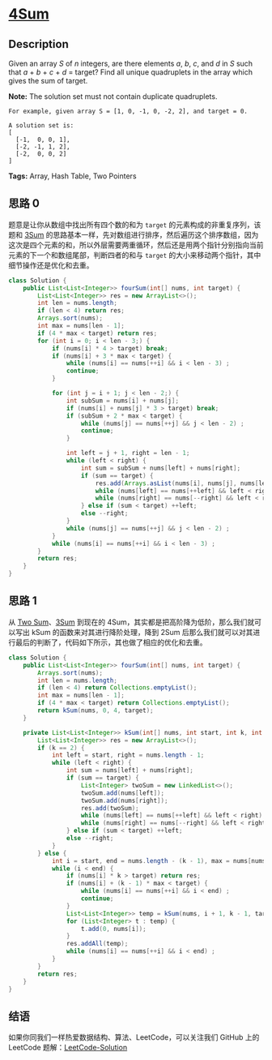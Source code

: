 # [4Sum][title]

## Description

Given an array *S* of *n* integers, are there elements *a*, *b*, *c*, and *d* in *S* such that *a* + *b* + *c* + *d* = target? Find all unique quadruplets in the array which gives the sum of target.

**Note:** The solution set must not contain duplicate quadruplets.

```
For example, given array S = [1, 0, -1, 0, -2, 2], and target = 0.

A solution set is:
[
  [-1,  0, 0, 1],
  [-2, -1, 1, 2],
  [-2,  0, 0, 2]
]
```

**Tags:** Array, Hash Table, Two Pointers


## 思路 0

题意是让你从数组中找出所有四个数的和为 `target` 的元素构成的非重复序列，该题和 [3Sum][015] 的思路基本一样，先对数组进行排序，然后遍历这个排序数组，因为这次是四个元素的和，所以外层需要两重循环，然后还是用两个指针分别指向当前元素的下一个和数组尾部，判断四者的和与 `target` 的大小来移动两个指针，其中细节操作还是优化和去重。

```java
class Solution {
    public List<List<Integer>> fourSum(int[] nums, int target) {
        List<List<Integer>> res = new ArrayList<>();
        int len = nums.length;
        if (len < 4) return res;
        Arrays.sort(nums);
        int max = nums[len - 1];
        if (4 * max < target) return res;
        for (int i = 0; i < len - 3;) {
            if (nums[i] * 4 > target) break;
            if (nums[i] + 3 * max < target) {
                while (nums[i] == nums[++i] && i < len - 3) ;
                continue;
            }

            for (int j = i + 1; j < len - 2;) {
                int subSum = nums[i] + nums[j];
                if (nums[i] + nums[j] * 3 > target) break;
                if (subSum + 2 * max < target) {
                    while (nums[j] == nums[++j] && j < len - 2) ;
                    continue;
                }

                int left = j + 1, right = len - 1;
                while (left < right) {
                    int sum = subSum + nums[left] + nums[right];
                    if (sum == target) {
                        res.add(Arrays.asList(nums[i], nums[j], nums[left], nums[right]));
                        while (nums[left] == nums[++left] && left < right);
                        while (nums[right] == nums[--right] && left < right);
                    } else if (sum < target) ++left;
                    else --right;
                }
                while (nums[j] == nums[++j] && j < len - 2) ;
            }
            while (nums[i] == nums[++i] && i < len - 3) ;
        }
        return res;
    }
}
```


## 思路 1

从 [Two Sum][001]、[3Sum][015] 到现在的 4Sum，其实都是把高阶降为低阶，那么我们就可以写出 kSum 的函数来对其进行降阶处理，降到 2Sum 后那么我们就可以对其进行最后的判断了，代码如下所示，其也做了相应的优化和去重。

```java
class Solution {
    public List<List<Integer>> fourSum(int[] nums, int target) {
        Arrays.sort(nums);
        int len = nums.length;
        if (len < 4) return Collections.emptyList();
        int max = nums[len - 1];
        if (4 * max < target) return Collections.emptyList();
        return kSum(nums, 0, 4, target);
    }

    private List<List<Integer>> kSum(int[] nums, int start, int k, int target) {
        List<List<Integer>> res = new ArrayList<>();
        if (k == 2) {
            int left = start, right = nums.length - 1;
            while (left < right) {
                int sum = nums[left] + nums[right];
                if (sum == target) {
                    List<Integer> twoSum = new LinkedList<>();
                    twoSum.add(nums[left]);
                    twoSum.add(nums[right]);
                    res.add(twoSum);
                    while (nums[left] == nums[++left] && left < right) ;
                    while (nums[right] == nums[--right] && left < right) ;
                } else if (sum < target) ++left;
                else --right;
            }
        } else {
            int i = start, end = nums.length - (k - 1), max = nums[nums.length - 1];
            while (i < end) {
                if (nums[i] * k > target) return res;
                if (nums[i] + (k - 1) * max < target) {
                    while (nums[i] == nums[++i] && i < end) ;
                    continue;
                }
                List<List<Integer>> temp = kSum(nums, i + 1, k - 1, target - nums[i]);
                for (List<Integer> t : temp) {
                    t.add(0, nums[i]);
                }
                res.addAll(temp);
                while (nums[i] == nums[++i] && i < end) ;
            }
        }
        return res;
    }
}
```



## 结语

如果你同我们一样热爱数据结构、算法、LeetCode，可以关注我们 GitHub 上的 LeetCode 题解：[LeetCode-Solution][ls]



[001]: https://github.com/Blankj/awesome-java-leetcode/blob/master/note/001/README.md
[015]: https://github.com/Blankj/awesome-java-leetcode/blob/master/note/015/README.md
[title]: https://leetcode.com/problems/4sum
[ls]: https://github.com/SDE603/LeetCode-Solution
